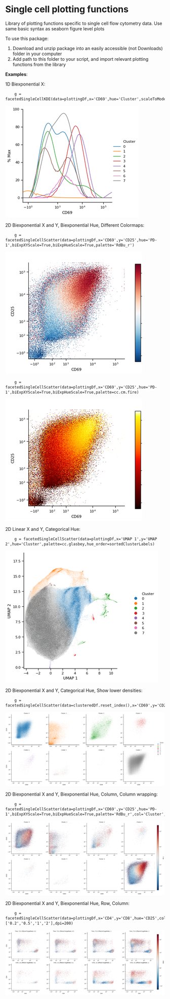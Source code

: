 # Single cell plotting functions 
Library of plotting functions specific to single cell flow cytometry data. Use same basic syntax as seaborn figure level plots

To use this package:
1. Download and unzip package into an easily accessible (not Downloads) folder in your computer
2. Add path to this folder to your script, and import relevant plotting functions from the library

**Examples**:  
  
1D Biexponential X: 
``` 
    g = facetedSingleCellKDE(data=plottingDf,x='CD69',hue='Cluster',scaleToMode=True,smooth_res=80)   
``` 
![image info](./examples/1D-numericXYExample.png)

2D Biexponential X and Y, Biexponential Hue, Different Colormaps:  
``` 
    g = facetedSingleCellScatter(data=plottingDf,x='CD69',y='CD25',hue='PD-1',biExpXYScale=True,biExpHueScale=True,palette='RdBu_r')  
``` 
![image info](./examples/differentCmap1.png)  
```
    g = facetedSingleCellScatter(data=plottingDf,x='CD69',y='CD25',hue='PD-1',biExpXYScale=True,biExpHueScale=True,palette=cc.cm.fire)  
```
![image info](./examples/differentCmap2.png)

2D Linear X and Y, Categorical Hue:  
``` 
    g = facetedSingleCellScatter(data=plottingDf,x='UMAP 1',y='UMAP 2',hue='Cluster',palette=cc.glasbey,hue_order=sortedClusterLabels)  
``` 
![image info](./examples/linXY_CatHue.png)

2D Biexponential X and Y, Categorical Hue, Show lower densities:  
``` 
    g = facetedSingleCellScatter(data=clusteredDf.reset_index(),x='CD69',y='CD25',hue='Cluster',biExpXYScale=True,col='Cluster',col_wrap=4,col_order=sortedClusterLabels,hue_order=sortedClusterLabels,spread_threshold=0.5)  
``` 
![image info](./examples/numericXYExample.png)

2D Biexponential X and Y, Biexponential Hue, Column, Column wrapping:  
``` 
    g = facetedSingleCellScatter(data=plottingDf,x='CD69',y='CD25',hue='PD-1',biExpXYScale=True,biExpHueScale=True,palette='RdBu_r',col='Cluster',col_wrap=4,col_order=sortedClusterLabels)  
``` 
![image info](./examples/2D-numericXYHueExample.png)

2D Biexponential X and Y, Biexponential Hue, Row, Column:  
``` 
    g = facetedSingleCellScatter(data=plottingDf,x='CD4',y='CD8',hue='CD25',col='EffectorTargetRatio',row='Time',palette='RdBu_r',biExpXYScale=True,biExpHueScale=True,col_order=['0.2','0.5','1','2'],dpi=200)  
``` 
![image info](./examples/rowcolExample.png)
